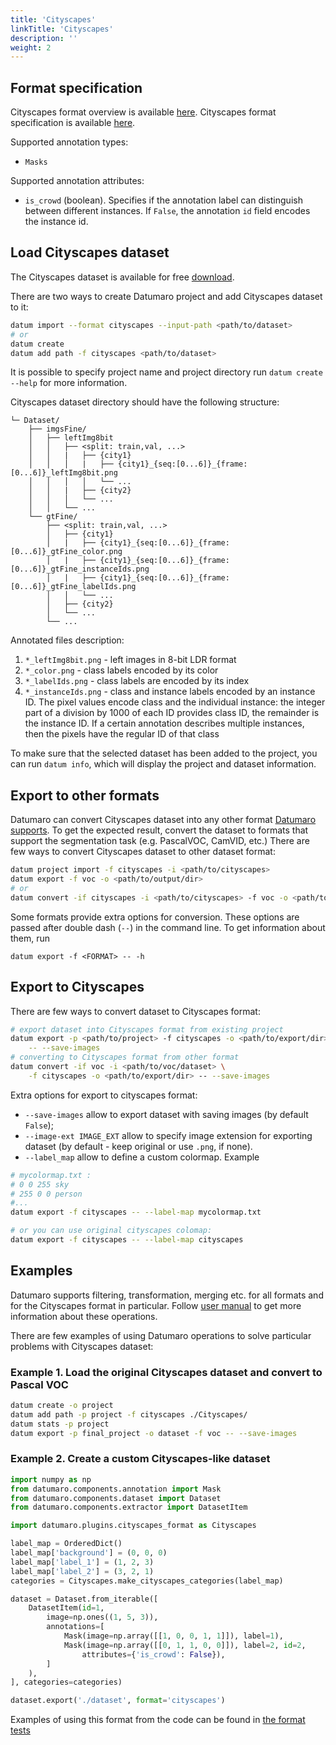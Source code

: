 ```yaml
---
title: 'Cityscapes'
linkTitle: 'Cityscapes'
description: ''
weight: 2
---
```


## Format specification

Cityscapes format overview is available [here](https://www.cityscapes-dataset.com/dataset-overview/).
Cityscapes format specification is available [here](https://github.com/mcordts/cityscapesScripts#the-cityscapes-dataset).

Supported annotation types:
- `Masks`

Supported annotation attributes:
- `is_crowd` (boolean). Specifies if the annotation label can
  distinguish between different instances.
  If `False`, the annotation `id` field encodes the instance id.

## Load Cityscapes dataset

The Cityscapes dataset is available for free [download](https://www.cityscapes-dataset.com/downloads/).

There are two ways to create Datumaro project and add Cityscapes dataset to it:

``` bash
datum import --format cityscapes --input-path <path/to/dataset>
# or
datum create
datum add path -f cityscapes <path/to/dataset>
```

It is possible to specify project name and project directory run
`datum create --help` for more information.

Cityscapes dataset directory should have the following structure:

<!--lint disable fenced-code-flag-->
```
└─ Dataset/
    ├── imgsFine/
    │   ├── leftImg8bit
    │   │   ├── <split: train,val, ...>
    │   │   |   ├── {city1}
    │   │   │   |   ├── {city1}_{seq:[0...6]}_{frame:[0...6]}_leftImg8bit.png
    │   │   │   │   └── ...
    │   │   |   ├── {city2}
    │   │   │   └── ...
    │   │   └── ...
    └── gtFine/
        ├── <split: train,val, ...>
        │   ├── {city1}
        │   |   ├── {city1}_{seq:[0...6]}_{frame:[0...6]}_gtFine_color.png
        │   |   ├── {city1}_{seq:[0...6]}_{frame:[0...6]}_gtFine_instanceIds.png
        │   |   ├── {city1}_{seq:[0...6]}_{frame:[0...6]}_gtFine_labelIds.png
        │   │   └── ...
        │   ├── {city2}
        │   └── ...
        └── ...
```

Annotated files description:
1. `*_leftImg8bit.png` - left images in 8-bit LDR format
1. `*_color.png` - class labels encoded by its color
1. `*_labelIds.png` - class labels are encoded by its index
1. `*_instanceIds.png` - class and instance labels encoded by an instance ID.
  The pixel values encode class and the individual instance: the integer part
  of a division by 1000 of each ID provides class ID, the remainder
  is the instance ID. If a certain annotation describes multiple instances,
  then the pixels have the regular ID of that class

To make sure that the selected dataset has been added to the project, you can
run `datum info`, which will display the project and dataset information.

## Export to other formats

Datumaro can convert Cityscapes dataset into any other format [Datumaro supports](/docs/user-manual/supported-formats/).
To get the expected result, convert the dataset to formats
that support the segmentation task (e.g. PascalVOC, CamVID, etc.)
There are few ways to convert Cityscapes dataset to other dataset format:

``` bash
datum project import -f cityscapes -i <path/to/cityscapes>
datum export -f voc -o <path/to/output/dir>
# or
datum convert -if cityscapes -i <path/to/cityscapes> -f voc -o <path/to/output/dir>
```

Some formats provide extra options for conversion.
These options are passed after double dash (`--`) in the command line.
To get information about them, run

`datum export -f <FORMAT> -- -h`

## Export to Cityscapes

There are few ways to convert dataset to Cityscapes format:

``` bash
# export dataset into Cityscapes format from existing project
datum export -p <path/to/project> -f cityscapes -o <path/to/export/dir> \
    -- --save-images
# converting to Cityscapes format from other format
datum convert -if voc -i <path/to/voc/dataset> \
    -f cityscapes -o <path/to/export/dir> -- --save-images
```

Extra options for export to cityscapes format:
- `--save-images` allow to export dataset with saving images
(by default `False`);
- `--image-ext IMAGE_EXT` allow to specify image extension
for exporting dataset (by default - keep original or use `.png`, if none).
- `--label_map` allow to define a custom colormap. Example

``` bash
# mycolormap.txt :
# 0 0 255 sky
# 255 0 0 person
#...
datum export -f cityscapes -- --label-map mycolormap.txt

# or you can use original cityscapes colomap:
datum export -f cityscapes -- --label-map cityscapes
```

## Examples

Datumaro supports filtering, transformation, merging etc. for all formats
and for the Cityscapes format in particular. Follow
[user manual](/docs/user-manual/)
to get more information about these operations.

There are few examples of using Datumaro operations to solve
particular problems with Cityscapes dataset:

### Example 1. Load the original Cityscapes dataset and convert to Pascal VOC

```bash
datum create -o project
datum add path -p project -f cityscapes ./Cityscapes/
datum stats -p project
datum export -p final_project -o dataset -f voc -- --save-images
```

### Example 2. Create a custom Cityscapes-like dataset

```python
import numpy as np
from datumaro.components.annotation import Mask
from datumaro.components.dataset import Dataset
from datumaro.components.extractor import DatasetItem

import datumaro.plugins.cityscapes_format as Cityscapes

label_map = OrderedDict()
label_map['background'] = (0, 0, 0)
label_map['label_1'] = (1, 2, 3)
label_map['label_2'] = (3, 2, 1)
categories = Cityscapes.make_cityscapes_categories(label_map)

dataset = Dataset.from_iterable([
    DatasetItem(id=1,
        image=np.ones((1, 5, 3)),
        annotations=[
            Mask(image=np.array([[1, 0, 0, 1, 1]]), label=1),
            Mask(image=np.array([[0, 1, 1, 0, 0]]), label=2, id=2,
                attributes={'is_crowd': False}),
        ]
    ),
], categories=categories)

dataset.export('./dataset', format='cityscapes')
```

Examples of using this format from the code can be found in
[the format tests](https://github.com/openvinotoolkit/datumaro/tree/develop/tests/test_cityscapes_format.py)
